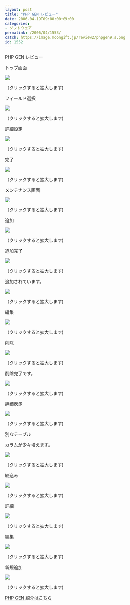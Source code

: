 ```yaml
---
layout: post
title: "PHP GEN レビュー"
date: 2006-04-19T09:00:00+09:00
categories:
- ソフトウェア
permalink: /2006/04/1553/
catch: https://image.moongift.jp/review2/phpgen9.s.png
id: 1552
---
```

PHP GEN レビュー  
<!--more-->

トップ画面

  

[![](https://image.moongift.jp/review2/phpgen1.s.png)](https://image.moongift.jp/review2/phpgen1.png)  
  
（クリックすると拡大します)

  

フィールド選択

  

[![](https://image.moongift.jp/review2/phpgen2.s.png)](https://image.moongift.jp/review2/phpgen2.png)  
  
（クリックすると拡大します)

  

詳細設定

  

[![](https://image.moongift.jp/review2/phpgen3.s.png)](https://image.moongift.jp/review2/phpgen3.png)  
  
（クリックすると拡大します)

  

完了

  

[![](https://image.moongift.jp/review2/phpgen4.s.png)](https://image.moongift.jp/review2/phpgen4.png)  
  
（クリックすると拡大します)

  

メンテナンス画面

  

[![](https://image.moongift.jp/review2/phpgen5.s.png)](https://image.moongift.jp/review2/phpgen5.png)  
  
（クリックすると拡大します)

  

追加

  

[![](https://image.moongift.jp/review2/phpgen6.s.png)](https://image.moongift.jp/review2/phpgen6.png)  
  
（クリックすると拡大します)

  

追加完了

  

[![](https://image.moongift.jp/review2/phpgen7.s.png)](https://image.moongift.jp/review2/phpgen7.png)  
  
（クリックすると拡大します)

  

追加されています。

  

[![](https://image.moongift.jp/review2/phpgen8.s.png)](https://image.moongift.jp/review2/phpgen8.png)  
  
（クリックすると拡大します)

  

編集

  

[![](https://image.moongift.jp/review2/phpgen9.s.png)](https://image.moongift.jp/review2/phpgen9.png)  
  
（クリックすると拡大します)

  

削除

  

[![](https://image.moongift.jp/review2/phpgen10.s.png)](https://image.moongift.jp/review2/phpgen10.png)  
  
（クリックすると拡大します)

  

削除完了です。

  

[![](https://image.moongift.jp/review2/phpgen11.s.png)](https://image.moongift.jp/review2/phpgen11.png)  
  
（クリックすると拡大します)

  

詳細表示

  

[![](https://image.moongift.jp/review2/phpgen12.s.png)](https://image.moongift.jp/review2/phpgen12.png)  
  
（クリックすると拡大します)

  

別なテーブル

  

カラムが少々増えます。

  

[![](https://image.moongift.jp/review2/phpgen13.s.png)](https://image.moongift.jp/review2/phpgen13.png)  
  
（クリックすると拡大します)

  

絞込み

  

[![](https://image.moongift.jp/review2/phpgen14.s.png)](https://image.moongift.jp/review2/phpgen14.png)  
  
（クリックすると拡大します)

  

詳細

  

[![](https://image.moongift.jp/review2/phpgen15.s.png)](https://image.moongift.jp/review2/phpgen15.png)  
  
（クリックすると拡大します)

  

編集

  

[![](https://image.moongift.jp/review2/phpgen16.s.png)](https://image.moongift.jp/review2/phpgen16.png)  
  
（クリックすると拡大します)

  

新規追加

  

[![](https://image.moongift.jp/review2/phpgen17.s.png)](https://image.moongift.jp/review2/phpgen17.png)  
  
（クリックすると拡大します)

  

[PHP GEN 紹介はこちら](http://oss.moongift.jp/intro/i-1549.html)

